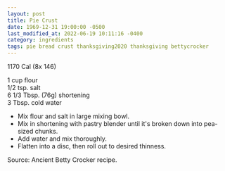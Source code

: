 ```yaml
---
layout: post
title: Pie Crust
date: 1969-12-31 19:00:00 -0500
last_modified_at: 2022-06-19 10:11:16 -0400
category: ingredients
tags: pie bread crust thanksgiving2020 thanksgiving bettycrocker
---
```

1170 Cal (8x 146)

1 cup flour  
1/2 tsp. salt  
6 1/3 Tbsp. (76g) shortening  
3 Tbsp. cold water  
* Mix flour and salt in large mixing bowl.
* Mix in shortening with pastry blender until it's broken down into pea-sized chunks.
* Add water and mix thoroughly.
* Flatten into a disc, then roll out to desired thinness.

Source: Ancient Betty Crocker recipe.
